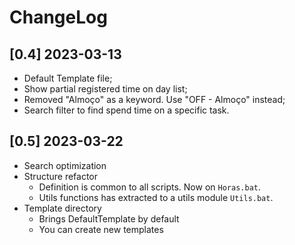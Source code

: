 # ChangeLog

## [0.4] 2023-03-13
- Default Template file;
- Show partial registered time on day list;
- Removed "Almoço" as a keyword. Use "OFF - Almoço" instead;
- Search filter to find spend time on a specific task.

## [0.5] 2023-03-22
- Search optimization
- Structure refactor
  - Definition is common to all scripts. Now on `Horas.bat`.
  - Utils functions has extracted to a utils module `Utils.bat`.
- Template directory
  - Brings DefaultTemplate by default
  - You can create new templates
